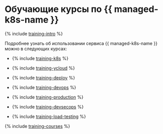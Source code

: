# Обучающие курсы по {{ managed-k8s-name }}

{% include [training-intro](../_includes/training/training-intro.md) %}

Подробнее узнать об использовании сервиса {{ managed-k8s-name }} можно в следующих курсах:

* {% include [training-k8s](../_includes/training/training-k8s.md) %}

* {% include [training-ycloud](../_includes/training/training-csi.md) %}

* {% include [training-deploy](../_includes/training/training-gid.md) %}

* {% include [training-devops](../_includes/training/training-dde.md) %}

* {% include [training-production](../_includes/training/training-ppp.md) %}

* {% include [training-devsecops](../_includes/training/training-dso.md) %}

* {% include [training-load-testing](../_includes/training/training-load-testing.md) %}

{% include [training-courses](../_includes/training/training-courses.md) %}